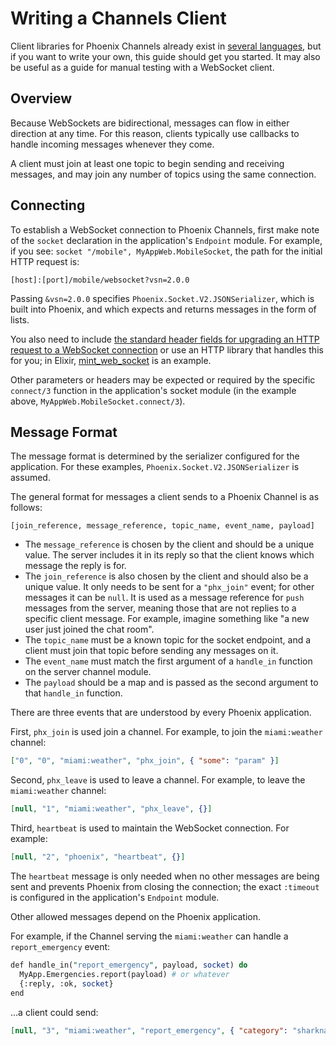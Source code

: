 # Writing a Channels Client

Client libraries for Phoenix Channels already exist in [several languages](https://hexdocs.pm/phoenix/channels.html#client-libraries), but if you want to write your own, this guide should get you started.
It may also be useful as a guide for manual testing with a WebSocket client.

## Overview

Because WebSockets are bidirectional, messages can flow in either direction at any time.
For this reason, clients typically use callbacks to handle incoming messages whenever they come.

A client must join at least one topic to begin sending and receiving messages, and may join any number of topics using the same connection.

## Connecting

To establish a WebSocket connection to Phoenix Channels, first make note of the `socket` declaration in the application's `Endpoint` module.
For example, if you see: `socket "/mobile", MyAppWeb.MobileSocket`, the path for the initial HTTP request is:

```shell
[host]:[port]/mobile/websocket?vsn=2.0.0
```

Passing `&vsn=2.0.0` specifies `Phoenix.Socket.V2.JSONSerializer`, which is built into Phoenix, and which expects and returns messages in the form of lists.

You also need to include [the standard header fields for upgrading an HTTP request to a WebSocket connection](https://developer.mozilla.org/en-US/docs/Web/HTTP/Protocol_upgrade_mechanism) or use an HTTP library that handles this for you; in Elixir, [mint_web_socket](https://hex.pm/packages/mint_web_socket) is an example.

Other parameters or headers may be expected or required by the specific `connect/3` function in the application's socket module (in the example above, `MyAppWeb.MobileSocket.connect/3`).

## Message Format

The message format is determined by the serializer configured for the application.
For these examples, `Phoenix.Socket.V2.JSONSerializer` is assumed.

The general format for messages a client sends to a Phoenix Channel is as follows:

```shell
[join_reference, message_reference, topic_name, event_name, payload]
```

- The `message_reference` is chosen by the client and should be a unique value.
  The server includes it in its reply so that the client knows which message the reply is for.
- The `join_reference` is also chosen by the client and should also be a unique value.
  It only needs to be sent for a `"phx_join"` event; for other messages it can be `null`.
  It is used as a message reference for `push` messages from the server, meaning those that are not replies to a specific client message.
  For example, imagine something like "a new user just joined the chat room".
- The `topic_name` must be a known topic for the socket endpoint, and a client must join that topic before sending any messages on it.
- The `event_name` must match the first argument of a `handle_in` function on the server channel module.
- The `payload` should be a map and is passed as the second argument to that `handle_in` function.

There are three events that are understood by every Phoenix application.

First, `phx_join` is used join a channel.
For example, to join the `miami:weather` channel:

```json
["0", "0", "miami:weather", "phx_join", { "some": "param" }]
```

Second, `phx_leave` is used to leave a channel.
For example, to leave the `miami:weather` channel:

```json
[null, "1", "miami:weather", "phx_leave", {}]
```

Third, `heartbeat` is used to maintain the WebSocket connection.
For example:

```json
[null, "2", "phoenix", "heartbeat", {}]
```

The `heartbeat` message is only needed when no other messages are being sent and prevents Phoenix from closing the connection; the exact `:timeout` is configured in the application's `Endpoint` module.

Other allowed messages depend on the Phoenix application.

For example, if the Channel serving the `miami:weather` can handle a `report_emergency` event:

```perl Elixir
def handle_in("report_emergency", payload, socket) do
  MyApp.Emergencies.report(payload) # or whatever
  {:reply, :ok, socket}
end
```

...a client could send:

```json
[null, "3", "miami:weather", "report_emergency", { "category": "sharknado" }]
```
